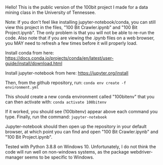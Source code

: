 Hello! This is the public version of the 100bit project I made for a data mining class in the University of Tennessee.

Note: If you don't feel like installing jupyter-notebook/conda, you can still view this project in the files, "100 Bit Crawler.ipynb" and "100 Bit Project.ipynb". The only problem is that you will not be able to re-run the code. Also note that if you are viewing the .ipynb files on a web browser, you MAY need to refresh a few times before it will properly load.

Install conda from here: https://docs.conda.io/projects/conda/en/latest/user-guide/install/download.html

Install jupyter-notebook from here: https://jupyter.org/install

Then, from the github repository, run:
<code>conda env create -f environment.yml</code>

This should create a new conda environment called "100bitenv" that you can then activate with:
<code>conda activate 100bitenv</code>

If it worked, you should see (100bitenv) appear above each command you type. Finally, run the command:
<code>jupyter-notebook</code>

Jupyter-notebook should then open up the repository in your default browser, at which point you can find and open "100 Bit Crawler.ipynb" and "100 Bit Project.ipynb".

Tested with Python 3.8.8 on Windows 10. Unfortunately, I do not think the code will run well on non-windows systems, as the package webdriver-manager seems to be specific to Windows.
